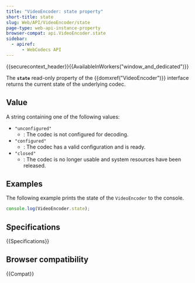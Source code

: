 ```yaml
---
title: "VideoEncoder: state property"
short-title: state
slug: Web/API/VideoEncoder/state
page-type: web-api-instance-property
browser-compat: api.VideoEncoder.state
sidebar:
  - apiref:
      - WebCodecs API
---
```


{{securecontext_header}}{{AvailableInWorkers("window_and_dedicated")}}

The **`state`** read-only property of the {{domxref("VideoEncoder")}} interface returns the current state of the underlying codec.

## Value

A string containing one of the following values:

- `"unconfigured"`
  - : The codec is not configured for decoding.
- `"configured"`
  - : The codec has a valid configuration and is ready.
- `"closed"`
  - : The codec is no longer usable and system resources have been released.

## Examples

The following example prints the state of the `VideoEncoder` to the console.

```js
console.log(VideoEncoder.state);
```

## Specifications

{{Specifications}}

## Browser compatibility

{{Compat}}
